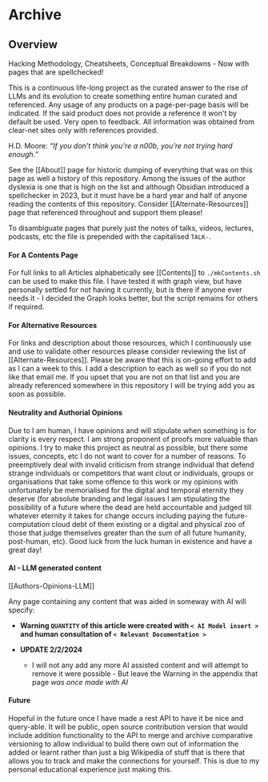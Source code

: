 # Archive

## Overview 

Hacking Methodology, Cheatsheets, Conceptual Breakdowns - Now with pages that are spellchecked! 

This is a continuous life-long project as the curated answer to the rise of LLMs and its evolution to create something entire human curated and referenced. Any usage of any products on a page-per-page basis will be indicated. If the said product does not provide a reference it won't by default be used. Very open to feedback. All information was obtained from clear-net sites only with references provided.

H.D. Moore: *“If you don’t think you’re a n00b, you’re not trying hard enough.”*

See the [[About]] page for historic dumping of everything that was on this page as well a history of this repository. Among the issues of the author dyslexia is one that is high on the list and although Obsidian introduced a spellchecker in 2023, but it must have be a hard year and half of anyone reading the contents of this repository. Consider [[Alternate-Resources]] page that referenced throughout and support them please!

To disambiguate pages that purely just the notes of talks, videos, lectures, podcasts, etc the file is prepended with the capitalised `TALK-`.

#### For A Contents Page

For full links to all Articles alphabetically see [[Contents]] to `./mkContents.sh` can be used to make this file. I have tested it with graph view, but have personally settled for not having it currently, but is there if anyone ever needs it - I decided the Graph looks better, but the script remains for others if required.

#### For Alternative Resources

For links and description about those resources, which I continuously use and use to validate other resources please consider reviewing the list of [[Alternate-Resources]]. Please be aware that this is on-going effort to add as I can a week to this. I add a description to each as well so if you do not like that email me. If you upset that you are not on that list and you are already referenced somewhere in this repository I will be trying add you as soon as possible.  

#### Neutrality and Authorial Opinions

Due to I am human, I have opinions and will stipulate when something is for clarity is every respect. I am strong proponent of proofs more valuable than opinions. I try to make this project as neutral as possible, but there some issues, concepts, etc I do not want to cover for a number of reasons. To preemptively deal with invalid criticism from strange individual that defend strange individuals or competitors that want clout or individuals, groups or organisations that take some offence to this work or my opinions with unfortunately be memorialised for the digital and temporal eternity they deserve (for absolute branding and legal issues I am stipulating the possibility of a future where the dead are held accountable and judged till whatever eternity it takes for change occurs including paying the future-computation cloud debt of them existing or a digital and physical zoo of those that judge themselves greater than the sum of all future humanity, post-human, etc). Good luck from the luck human in existence and have a great day!
#### AI - LLM generated content

[[Authors-Opinions-LLM]]

Any page containing any content that was aided in someway with AI will specify:
- **Warning `QUANTITY` of this article were created with `< AI Model insert >` and human consultation of `< Relevant Documentation >`**

- **UPDATE 2/2/2024** 
	- I will not any add any more AI assisted content and will attempt to remove it were possible - But leave the Warning in the appendix that page *was once made with AI* 
#### Future 

Hopeful in the future once I have made a rest API to have it be nice and query-able. It will be public, open source contribution version that would include addition functionality to the API to merge and archive comparative versioning to allow individual to build there own out of information the added or learnt rather than just a big Wikipedia of stuff that is there that allows you to track and make the connections for yourself. This is due to my personal educational experience just making this.